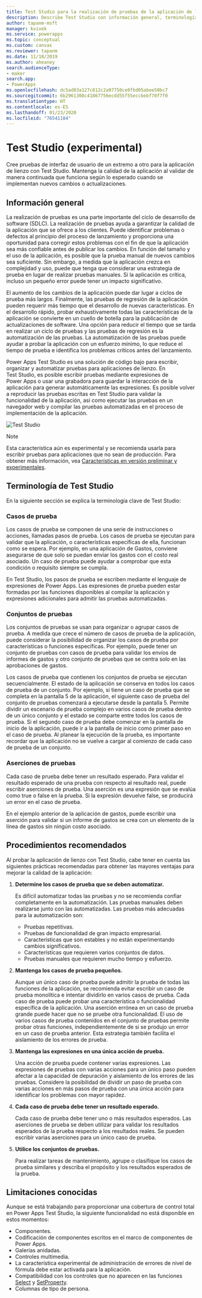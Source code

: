 ```yaml
---
title: Test Studio para la realización de pruebas de la aplicación de lienzo | Microsoft Docs
description: Describe Test Studio con información general, terminología, procedimientos recomendados y limitaciones.
author: tapanm-msft
manager: kvivek
ms.service: powerapps
ms.topic: conceptual
ms.custom: canvas
ms.reviewer: tapanm
ms.date: 11/18/2019
ms.author: aheaney
search.audienceType:
- maker
search.app:
- PowerApps
ms.openlocfilehash: dc5ad83a127c812c2a97750ce0fbd05abee50bc7
ms.sourcegitcommit: 6b2961308c41867756ecdd55f55eccbebf70f7f0
ms.translationtype: HT
ms.contentlocale: es-ES
ms.lasthandoff: 01/23/2020
ms.locfileid: "76541184"
---
```

# <a name="test-studio-experimental"></a>Test Studio (experimental) 

Cree pruebas de interfaz de usuario de un extremo a otro para la aplicación de lienzo con Test Studio. Mantenga la calidad de la aplicación al validar de manera continuada que funciona según lo esperado cuando se implementan nuevos cambios o actualizaciones. 

## <a name="overview"></a>Información general

La realización de pruebas es una parte importante del ciclo de desarrollo de software (SDLC). La realización de pruebas ayuda a garantizar la calidad de la aplicación que se ofrece a los clientes. Puede identificar problemas o defectos al principio del proceso de lanzamiento y proporciona una oportunidad para corregir estos problemas con el fin de que la aplicación sea más confiable antes de publicar los cambios. En función del tamaño y el uso de la aplicación, es posible que la prueba manual de nuevos cambios sea suficiente. Sin embargo, a medida que la aplicación crezca en complejidad y uso, puede que tenga que considerar una estrategia de prueba en lugar de realizar pruebas manuales. Si la aplicación es crítica, incluso un pequeño error puede tener un impacto significativo.

El aumento de los cambios de la aplicación puede dar lugar a ciclos de prueba más largos. Finalmente, las pruebas de regresión de la aplicación pueden requerir más tiempo que el desarrollo de nuevas características. En el desarrollo rápido, probar exhaustivamente todas las características de la aplicación se convierte en un cuello de botella para la publicación de actualizaciones de software. Una opción para reducir el tiempo que se tarda en realizar un ciclo de pruebas y las pruebas de regresión es la automatización de las pruebas. La automatización de las pruebas puede ayudar a probar la aplicación con un esfuerzo mínimo, lo que reduce el tiempo de prueba e identifica los problemas críticos antes del lanzamiento.

Power Apps Test Studio es una solución de código bajo para escribir, organizar y automatizar pruebas para aplicaciones de lienzo. En Test Studio, es posible escribir pruebas mediante expresiones de Power Apps o usar una grabadora para guardar la interacción de la aplicación para generar automáticamente las expresiones. Es posible volver a reproducir las pruebas escritas en Test Studio para validar la funcionalidad de la aplicación, así como ejecutar las pruebas en un navegador web y compilar las pruebas automatizadas en el proceso de implementación de la aplicación.

![Test Studio](./media/test-studio/test-studio.png)

> [!NOTE]
> Esta característica aún es experimental y se recomienda usarla para escribir pruebas para aplicaciones que no sean de producción. Para obtener más información, vea [Características en versión preliminar y experimentales](working-with-experimental-preview.md).

## <a name="test-studio-terminology"></a>Terminología de Test Studio

En la siguiente sección se explica la terminología clave de Test Studio:

### <a name="test-cases"></a>Casos de prueba

Los casos de prueba se componen de una serie de instrucciones o acciones, llamadas pasos de prueba. Los casos de prueba se ejecutan para validar que la aplicación, o características específicas de ella, funcionan como se espera. Por ejemplo, en una aplicación de Gastos, conviene asegurarse de que solo se puedan enviar los gastos con el costo real asociado. Un caso de prueba puede ayudar a comprobar que esta condición o requisito siempre se cumpla.

En Test Studio, los pasos de prueba se escriben mediante el lenguaje de expresiones de Power Apps. Las expresiones de prueba pueden estar formadas por las funciones disponibles al compilar la aplicación y expresiones adicionales para admitir las pruebas automatizadas.

### <a name="test-suites"></a>Conjuntos de pruebas

Los conjuntos de pruebas se usan para organizar o agrupar casos de prueba. A medida que crece el número de casos de prueba de la aplicación, puede considerar la posibilidad de organizar los casos de prueba por características o funciones específicas. Por ejemplo, puede tener un conjunto de pruebas con casos de prueba para validar los envíos de informes de gastos y otro conjunto de pruebas que se centra solo en las aprobaciones de gastos.

Los casos de prueba que contienen los conjuntos de prueba se ejecutan secuencialmente. El estado de la aplicación se conserva en todos los casos de prueba de un conjunto. Por ejemplo, si tiene un caso de prueba que se completa en la pantalla 5 de la aplicación, el siguiente caso de prueba del conjunto de pruebas comenzará a ejecutarse desde la pantalla 5. Permite dividir un escenario de prueba complejo en varios casos de prueba dentro de un único conjunto y el estado se comparte entre todos los casos de prueba. Si el segundo caso de prueba debe comenzar en la pantalla de inicio de la aplicación, puede ir a la pantalla de inicio como primer paso en el caso de prueba. Al planear la ejecución de la prueba, es importante recordar que la aplicación no se vuelve a cargar al comienzo de cada caso de prueba de un conjunto.

### <a name="test-assertions"></a>Aserciones de pruebas

Cada caso de prueba debe tener un resultado esperado. Para validar el resultado esperado de una prueba con respecto al resultado real, puede escribir aserciones de prueba. Una aserción es una expresión que se evalúa como true o false en la prueba. Si la expresión devuelve false, se producirá un error en el caso de prueba.

En el ejemplo anterior de la aplicación de gastos, puede escribir una aserción para validar si un informe de gastos se crea con un elemento de la línea de gastos sin ningún costo asociado.

## <a name="best-practices"></a>Procedimientos recomendados

Al probar la aplicación de lienzo con Test Studio, cabe tener en cuenta las siguientes prácticas recomendadas para obtener las mayores ventajas para mejorar la calidad de la aplicación:

1. **Determine los casos de prueba que se deben automatizar.**

    Es difícil automatizar todas las pruebas y no se recomienda confiar completamente en la automatización. Las pruebas manuales deben realizarse junto con las automatizadas. Las pruebas más adecuadas para la automatización son:

    - Pruebas repetitivas.
    - Pruebas de funcionalidad de gran impacto empresarial.
    - Características que son estables y no están experimentando cambios significativos.
    - Características que requieren varios conjuntos de datos.
    - Pruebas manuales que requieren mucho tiempo y esfuerzo.

2. **Mantenga los casos de prueba pequeños.**

    Aunque un único caso de prueba puede admitir la prueba de todas las funciones de la aplicación, se recomienda evitar escribir un caso de prueba monolítica e intentar dividirlo en varios casos de prueba. Cada caso de prueba puede probar una característica o funcionalidad específica de la aplicación. Una aserción errónea en un caso de prueba grande puede hacer que no se pruebe otra funcionalidad. El uso de varios casos de prueba contenidos en el conjunto de pruebas permite probar otras funciones, independientemente de si se produjo un error en un caso de prueba anterior. Esta estrategia también facilita el aislamiento de los errores de prueba.

3. **Mantenga las expresiones en una única acción de prueba.**

    Una acción de prueba puede contener varias expresiones. Las expresiones de pruebas con varias acciones para un único paso pueden afectar a la capacidad de depuración y aislamiento de los errores de las pruebas. Considere la posibilidad de dividir un paso de prueba con varias acciones en más pasos de prueba con una única acción para identificar los problemas con mayor rapidez.  

4. **Cada caso de prueba debe tener un resultado esperado.**

    Cada caso de prueba debe tener uno o más resultados esperados. Las aserciones de prueba se deben utilizar para validar los resultados esperados de la prueba respecto a los resultados reales. Se pueden escribir varias aserciones para un único caso de prueba.

5. **Utilice los conjuntos de pruebas.**

    Para realizar tareas de mantenimiento, agrupe o clasifique los casos de prueba similares y describa el propósito y los resultados esperados de la prueba.

## <a name="known-limitations"></a>Limitaciones conocidas

Aunque se está trabajando para proporcionar una cobertura de control total en Power Apps Test Studio, la siguiente funcionalidad no está disponible en estos momentos:

- Componentes.
- Codificación de componentes escritos en el marco de componentes de Power Apps.
- Galerías anidadas.
- Controles multimedia.
- La característica experimental de administración de errores de nivel de fórmula debe estar activada para la aplicación.
- Compatibilidad con los controles que no aparecen en las funciones [Select](./functions/function-select.md) y [SetProperty](./functions/function-setproperty.md).
- Columnas de tipo de persona.
